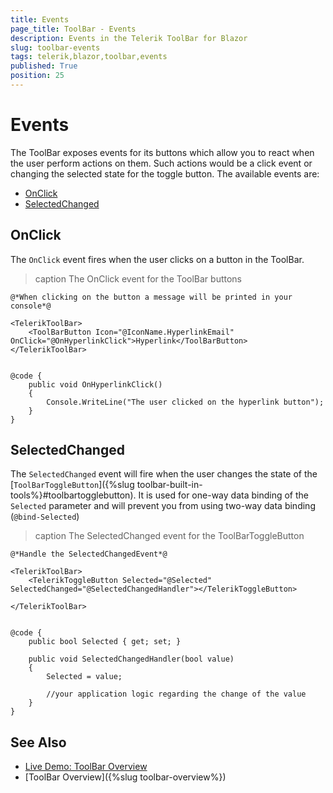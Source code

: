 ```yaml
---
title: Events
page_title: ToolBar - Events
description: Events in the Telerik ToolBar for Blazor
slug: toolbar-events
tags: telerik,blazor,toolbar,events
published: True
position: 25
---
```


# Events

The ToolBar exposes events for its buttons which allow you to react when the user perform actions on them. Such actions would be a click event or changing the selected state for the toggle button. The available events are:

* [OnClick](#onclick)
* [SelectedChanged](#selectedchanged)

## OnClick

The `OnClick` event fires when the user clicks on a button in the ToolBar.

>caption The OnClick event for the ToolBar buttons

````CSHTML
@*When clicking on the button a message will be printed in your console*@

<TelerikToolBar>
    <ToolBarButton Icon="@IconName.HyperlinkEmail" OnClick="@OnHyperlinkClick">Hyperlink</ToolBarButton>
</TelerikToolBar>


@code {
    public void OnHyperlinkClick()
    {
        Console.WriteLine("The user clicked on the hyperlink button");
    }
}
````

## SelectedChanged

The `SelectedChanged` event will fire when the user changes the state of the [`ToolBarToggleButton`]({%slug toolbar-built-in-tools%}#toolbartogglebutton). It is used for one-way data binding of the `Selected` parameter and will prevent you from using two-way data binding (`@bind-Selected`)

>caption The SelectedChanged event for the ToolBarToggleButton

````CSHTML
@*Handle the SelectedChangedEvent*@

<TelerikToolBar>
    <TelerikToggleButton Selected="@Selected" SelectedChanged="@SelectedChangedHandler"></TelerikToggleButton>

</TelerikToolBar>


@code {
    public bool Selected { get; set; }

    public void SelectedChangedHandler(bool value)
    {
        Selected = value;

        //your application logic regarding the change of the value
    }
}
````

## See Also

  * [Live Demo: ToolBar Overview](https://demos.telerik.com/blazor-ui/toolbar/overview)
  * [ToolBar Overview]({%slug toolbar-overview%})
